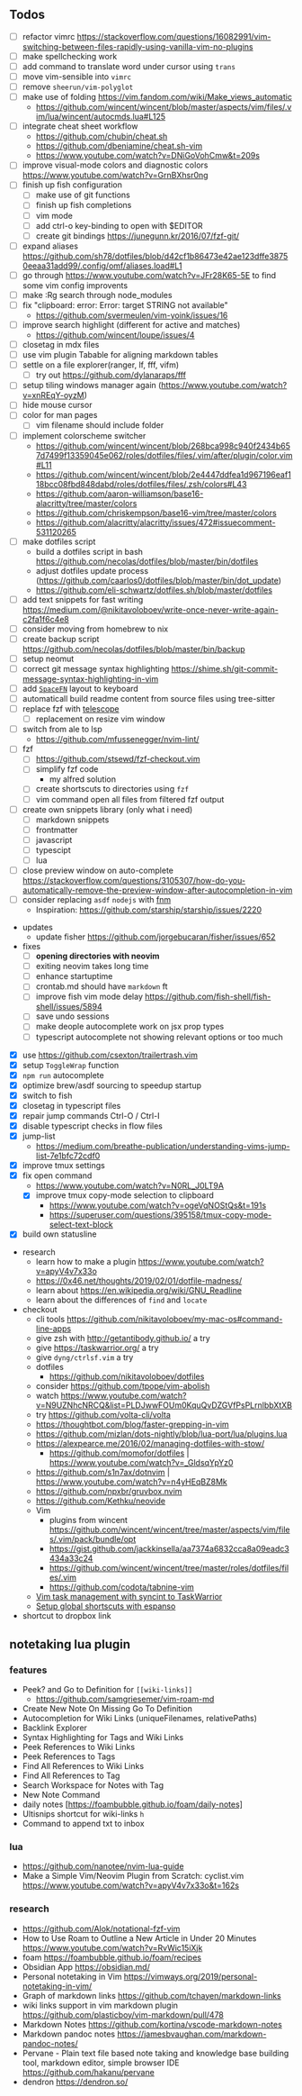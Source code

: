 
## Todos
- [ ] refactor vimrc https://stackoverflow.com/questions/16082991/vim-switching-between-files-rapidly-using-vanilla-vim-no-plugins
- [ ] make spellchecking work
- [ ] add command to translate word under cursor using `trans`
- [ ] move vim-sensible into `vimrc`
- [ ] remove `sheerun/vim-polyglot`
- [ ] make use of folding https://vim.fandom.com/wiki/Make_views_automatic
  - https://github.com/wincent/wincent/blob/master/aspects/vim/files/.vim/lua/wincent/autocmds.lua#L125
- [ ] integrate cheat sheet workflow
  - https://github.com/chubin/cheat.sh
  - https://github.com/dbeniamine/cheat.sh-vim
  -  https://www.youtube.com/watch?v=DNiGoVohCmw&t=209s
- [ ] improve visual-mode colors and diagnostic colors https://www.youtube.com/watch?v=GrnBXhsr0ng
- [ ] finish up fish configuration
  - [ ] make use of git functions
  - [ ] finish up fish completions
  - [ ] vim mode
  - [ ] add ctrl-o key-binding to open with $EDITOR
  - [ ] create git bindings https://junegunn.kr/2016/07/fzf-git/
- [ ] expand aliases https://github.com/sh78/dotfiles/blob/d42cf1b86473e42ae123dffe38750eeaa31add99/.config/omf/aliases.load#L1
- [ ] go through https://www.youtube.com/watch?v=JFr28K65-5E to find some vim config improvents
- [ ] make :Rg search through node_modules
- [ ] fix "clipboard: error: Error: target STRING not available"
  - https://github.com/svermeulen/vim-yoink/issues/16
- [ ] improve search highlight (different for active and matches)
  - https://github.com/wincent/loupe/issues/4
- [ ] closetag in mdx files
- [ ] use vim plugin Tabable for aligning markdown tables
- [ ] settle on a file explorer(ranger, lf, fff, vifm)
  - [ ] try out https://github.com/dylanaraps/fff
- [ ] setup tiling windows manager again (https://www.youtube.com/watch?v=xnREqY-oyzM)
- [ ] hide mouse cursor
- [ ] color for man pages
  - [ ] vim filename should include folder
- [ ] implement colorscheme switcher
  - https://github.com/wincent/wincent/blob/268bca998c940f2434b657d7499f13359045e062/roles/dotfiles/files/.vim/after/plugin/color.vim#L11
  - https://github.com/wincent/wincent/blob/2e4447ddfea1d967196eaf118bcc08fbd848dabd/roles/dotfiles/files/.zsh/colors#L43
  - https://github.com/aaron-williamson/base16-alacritty/tree/master/colors
  - https://github.com/chriskempson/base16-vim/tree/master/colors
  - https://github.com/alacritty/alacritty/issues/472#issuecomment-531120265
- [ ] make dotfiles script
  - build a dotfiles script in bash https://github.com/necolas/dotfiles/blob/master/bin/dotfiles
  - adjust dotfiles update process (https://github.com/caarlos0/dotfiles/blob/master/bin/dot_update)
  - https://github.com/eli-schwartz/dotfiles.sh/blob/master/dotfiles
- [ ] add text snippets for fast writing https://medium.com/@nikitavoloboev/write-once-never-write-again-c2fa1f6c4e8
- [ ] consider moving from homebrew to nix
- [ ] create backup script https://github.com/necolas/dotfiles/blob/master/bin/backup
- [ ] setup neomut
- [ ] correct git message syntax highlighting https://shime.sh/git-commit-message-syntax-highlighting-in-vim
- [ ] add [`SpaceFN`](https://geekhack.org/index.php?topic=51069.0) layout to keyboard
- [ ] automaticall build readme content from source files using tree-sitter
- [ ] replace fzf with [telescope](https://www.youtube.com/watch?v=2tO2sT7xX2k)
  - [ ] replacement on resize vim window
- [ ] switch from ale to lsp
  -  https://github.com/mfussenegger/nvim-lint/
- [ ] fzf
  - [ ] https://github.com/stsewd/fzf-checkout.vim
  - [ ] simplify fzf code
    - my alfred solution
  - [ ] create shortscuts to directories using `fzf`
  - [ ] vim command open all files from filtered fzf output
- [ ] create own snippets library (only what i need)
  - [ ] markdown snippets
  - [ ] frontmatter
  - [ ] javascript
  - [ ] typescipt
  - [ ] lua
- [ ] close preview window on auto-complete https://stackoverflow.com/questions/3105307/how-do-you-automatically-remove-the-preview-window-after-autocompletion-in-vim
- [ ] consider replacing `asdf` `nodejs` with [fnm](https://github.com/Schniz/fnm)
  - Inspiration: https://github.com/starship/starship/issues/2220
- updates
  * update fisher https://github.com/jorgebucaran/fisher/issues/652
- fixes
  - [ ] **opening directories with neovim**
  - [ ] exiting neovim takes long time
  - [ ] enhance startuptime
  - [ ] crontab.md should have `markdown` ft
  - [ ] improve fish vim mode delay https://github.com/fish-shell/fish-shell/issues/5894
  - [ ] save undo sessions
  - [ ] make deople autocomplete work on jsx prop types
  - [ ] typescript autocomplete not showing relevant options or too much
- [X] use https://github.com/csexton/trailertrash.vim
- [X] setup `ToggleWrap` function
- [x] `npm run` autocomplete
- [x] optimize brew/asdf sourcing to speedup startup
- [x] switch to fish
- [x] closetag in typescript files
- [x] repair jump commands Ctrl-O / Ctrl-I
- [x] disable typescript checks in flow files
- [x] jump-list
  - https://medium.com/breathe-publication/understanding-vims-jump-list-7e1bfc72cdf0
- [x] improve tmux settings
- [x] fix open command
  - https://www.youtube.com/watch?v=N0RL_J0LT9A
  - [x] improve tmux copy-mode selection to clipboard
    - https://www.youtube.com/watch?v=ogeVqNOStQs&t=191s
    - https://superuser.com/questions/395158/tmux-copy-mode-select-text-block
- [X] build own statusline
- research
  - learn how to make a plugin https://www.youtube.com/watch?v=apyV4v7x33o
  - https://0x46.net/thoughts/2019/02/01/dotfile-madness/
  - learn about https://en.wikipedia.org/wiki/GNU_Readline
  - learn about the differences of `find` and `locate`
- checkout
  * cli tools https://github.com/nikitavoloboev/my-mac-os#command-line-apps
  - give zsh with http://getantibody.github.io/ a try
  - give https://taskwarrior.org/ a try
  - give `dyng/ctrlsf.vim` a try
  - dotfiles
    * https://github.com/nikitavoloboev/dotfiles
  - consider https://github.com/tpope/vim-abolish
  - watch https://www.youtube.com/watch?v=N9UZNhcNRCQ&list=PLDJwwFOUm0KquQvDZGVfPsPLrnlbbXtXB
  - try https://github.com/volta-cli/volta
  - https://thoughtbot.com/blog/faster-grepping-in-vim
  - https://github.com/mizlan/dots-nightly/blob/lua-port/lua/plugins.lua
  - https://alexpearce.me/2016/02/managing-dotfiles-with-stow/
    - https://github.com/momofor/dotfiles | https://www.youtube.com/watch?v=_GldsqYpYz0
  - https://github.com/s1n7ax/dotnvim | https://www.youtube.com/watch?v=n4yHEqBZ8Mk
  - https://github.com/npxbr/gruvbox.nvim
  - https://github.com/Kethku/neovide
  - Vim
    * plugins from wincent https://github.com/wincent/wincent/tree/master/aspects/vim/files/.vim/pack/bundle/opt
    * https://gist.github.com/jackkinsella/aa7374a6832cca8a09eadc3434a33c24
    * https://github.com/wincent/wincent/tree/master/roles/dotfiles/files/.vim
    * https://github.com/codota/tabnine-vim
  - [Vim task management with syncint to TaskWarrior](https://github.com/samgriesemer/vim-roam-task)
  - [Setup global shortscuts with espanso](https://espanso.org/)
- shortcut to dropbox link


## notetaking lua plugin

### features

- Peek? and Go to Definition for `[[wiki-links]]`
  * https://github.com/samgriesemer/vim-roam-md
- Create New Note On Missing Go To Definition
- Autocompletion for Wiki Links (uniqueFilenames, relativePaths)
- Backlink Explorer
- Syntax Highlighting for Tags and Wiki Links
- Peek References to Wiki Links
- Peek References to Tags
- Find All References to Wiki Links
- Find All References to Tag
- Search Workspace for Notes with Tag
- New Note Command
- daily notes [https://foambubble.github.io/foam/daily-notes]
- Ultisnips shortcut for wiki-links `h`
- Command to append txt to inbox

### lua
- https://github.com/nanotee/nvim-lua-guide
- Make a Simple Vim/Neovim Plugin from Scratch: cyclist.vim https://www.youtube.com/watch?v=apyV4v7x33o&t=162s

### research
- https://github.com/Alok/notational-fzf-vim
- How to Use Roam to Outline a New Article in Under 20 Minutes
  https://www.youtube.com/watch?v=RvWic15iXjk
- foam
  https://foambubble.github.io/foam/recipes
- Obsidian App
  https://obsidian.md/
- Personal notetaking in Vim
  https://vimways.org/2019/personal-notetaking-in-vim/
- Graph of markdown links
  https://github.com/tchayen/markdown-links
- wiki links support in vim markdown plugin
  https://github.com/plasticboy/vim-markdown/pull/478
- Markdown Notes
  https://github.com/kortina/vscode-markdown-notes
- Markdown pandoc notes
  https://jamesbvaughan.com/markdown-pandoc-notes/
- Pervane - Plain text file based note taking and knowledge base building tool, markdown editor, simple browser IDE
  https://github.com/hakanu/pervane
- dendron
  https://dendron.so/
